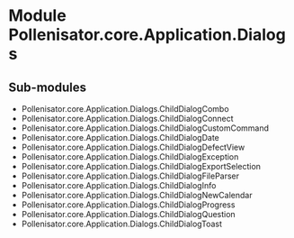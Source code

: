 Module Pollenisator.core.Application.Dialogs
============================================

Sub-modules
-----------
* Pollenisator.core.Application.Dialogs.ChildDialogCombo
* Pollenisator.core.Application.Dialogs.ChildDialogConnect
* Pollenisator.core.Application.Dialogs.ChildDialogCustomCommand
* Pollenisator.core.Application.Dialogs.ChildDialogDate
* Pollenisator.core.Application.Dialogs.ChildDialogDefectView
* Pollenisator.core.Application.Dialogs.ChildDialogException
* Pollenisator.core.Application.Dialogs.ChildDialogExportSelection
* Pollenisator.core.Application.Dialogs.ChildDialogFileParser
* Pollenisator.core.Application.Dialogs.ChildDialogInfo
* Pollenisator.core.Application.Dialogs.ChildDialogNewCalendar
* Pollenisator.core.Application.Dialogs.ChildDialogProgress
* Pollenisator.core.Application.Dialogs.ChildDialogQuestion
* Pollenisator.core.Application.Dialogs.ChildDialogToast